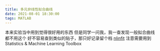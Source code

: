 ```yaml
---
title: 多元非线性拟合曲线
date: 2021-08-01 18:30:00
tags: MATLAB
---
```

本来实验当中用到觉得很好用的东西
但是同学一问我，我一查发现一般拟合曲线都不用这个
好不容易查到类似的贴子，那只好记录留个档
[nlinfit](https://blog.csdn.net/zhangyugebb/article/details/84770303)
注意需要用到Statistics & Machine Learning Toolbox
